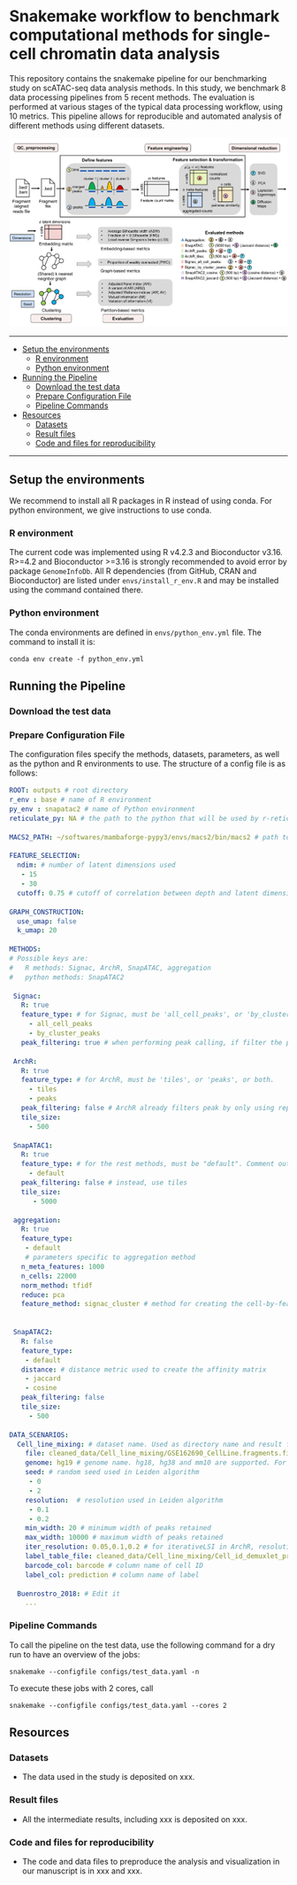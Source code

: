 # Snakemake workflow to benchmark computational methods for single-cell chromatin data analysis

This repository contains the snakemake pipeline for our benchmarking study on scATAC-seq data analysis methods. In this study, we benchmark 8 data processing pipelines from 5 recent methods. The evaluation is performed at various stages of the typical data processing workflow, using 10 metrics. This pipeline allows for reproducible and automated analysis of different methods using different datasets.

![Workflow](./Fig1.png)

*** 
- [Setup the environments](#setup)
  - [R environment](#r)
  - [Python environment](#conda)
- [Running the Pipeline](#running)
  - [Download the test data](#download)
  - [Prepare Configuration File](#config)
  - [Pipeline Commands](#commands)
- [Resources](#Resources)
  - [Datasets](#Datasets)
  - [Result files](#results)
  - [Code and files for reproducibility](#reproducibility)

*** 

## Setup the environments<a name="setup"></a>
We recommend to install all R packages in R instead of using conda. For python environment, we give instructions to use conda.
### R environment<a name="r"></a>
The current code was implemented using R v4.2.3 and Bioconductor v3.16. R>=4.2 and Bioconductor >=3.16 is strongly recommended to avoid error by package `GenomeInfoDb`. All R dependencies (from GitHub, CRAN and Bioconductor) are listed under `envs/install_r_env.R` and may be installed using the command contained there.
### Python environment<a name="conda"></a>
The conda environments are defined in `envs/python_env.yml` file. The command to install it is:
```commandline
conda env create -f python_env.yml
```
## Running the Pipeline<a name="running"></a>

### Download the test data<a name="download"></a>

### Prepare Configuration File<a name="config"></a>
The configuration files specify the methods, datasets, parameters, as well as the python and R environments to use. The structure of a config file is as follows:

```yaml
ROOT: outputs # root directory
r_env : base # name of R environment
py_env : snapatac2 # name of Python environment
reticulate_py: NA # the path to the python that will be used by r-reticulate. Used only by Seurat when running Leiden algorithm. If NA, r-reticulate will not be used.

MACS2_PATH: ~/softwares/mambaforge-pypy3/envs/macs2/bin/macs2 # path to MACS2

FEATURE_SELECTION:
  ndim: # number of latent dimensions used
   - 15
   - 30
  cutoff: 0.75 # cutoff of correlation between depth and latent dimensions. dimensions with correlation larger than this value is discarded. 

GRAPH_CONSTRUCTION:
  use_umap: false
  k_umap: 20
  
METHODS:
# Possible keys are:
#   R methods: Signac, ArchR, SnapATAC, aggregation
#   python methods: SnapATAC2

 Signac:
   R: true
   feature_type: # for Signac, must be 'all_cell_peaks', or 'by_cluster_peaks', or both.
     - all_cell_peaks
     - by_cluster_peaks
   peak_filtering: true # when performing peak calling, if filter the peaks according to the minimal and maximum widths or not

 ArchR:
   R: true
   feature_type: # for ArchR, must be 'tiles', or 'peaks', or both.
     - tiles
     - peaks
   peak_filtering: false # ArchR already filters peak by only using reproducible peaks
   tile_size: 
     - 500

 SnapATAC1:
   R: true
   feature_type: # for the rest methods, must be "default". Comment out this key will make the pipeline skip running the method
     - default
   peak_filtering: false # instead, use tiles
   tile_size:
      - 5000

 aggregation:
   R: true
   feature_type:
    - default
    # parameters specific to aggregation method
   n_meta_features: 1000 
   n_cells: 22000
   norm_method: tfidf
   reduce: pca
   feature_method: signac_cluster # method for creating the cell-by-feature count matrix. Can use "signac_all", "signac_cluster", "archr_tile", or "archr_peak".


 SnapATAC2:
   R: false
   feature_type:
    - default
   distance: # distance metric used to create the affinity matrix
    - jaccard
    - cosine
   peak_filtering: false
   tile_size:
     - 500

DATA_SCENARIOS:
  Cell_line_mixing: # dataset name. Used as directory name and result file names.
    file: cleaned_data/Cell_line_mixing/GSE162690_CellLine.fragments.filtered.sorted.sorted.tsv.gz # path to the cleaned fragment file
    genome: hg19 # genome name. hg18, hg38 and mm10 are supported. For other genomes, information files need to be created in /database folder, and added in the code of each method, in order to filter blacklist regions.
    seed: # random seed used in Leiden algorithm
     - 0
     - 2
    resolution:  # resolution used in Leiden algorithm
     - 0.1
     - 0.2
    min_width: 20 # minimum width of peaks retained
    max_width: 10000 # maximum width of peaks retained
    iter_resolution: 0.05,0.1,0.2 # for iterativeLSI in ArchR, resolutions used in each iteration, separated by ','
    label_table_file: cleaned_data/Cell_line_mixing/Cell_id_demuxlet_prediction.txt # table file that contains the ground truth label of each cell
    barcode_col: barcode # column name of cell ID
    label_col: prediction # column name of label
  
  Buenrostro_2018: # Edit it
    ...
```

### Pipeline Commands<a name="commands"></a>
To call the pipeline on the test data, use the following command for a dry run to have an overview of the jobs:
```commandline
snakemake --configfile configs/test_data.yaml -n
```
To execute these jobs with 2 cores, call
```commandline
snakemake --configfile configs/test_data.yaml --cores 2
```
## Resources<a name="Resources"></a>
### Datasets<a name="Datasets"></a>
- The data used in the study is deposited on xxx.
### Result files<a name="results"></a>
- All the intermediate results, including xxx is deposited on xxx.
### Code and files for reproducibility<a name="reproducibility"></a>
- The code and data files to preproduce the analysis and visualization in our manuscript is in xxx and xxx.